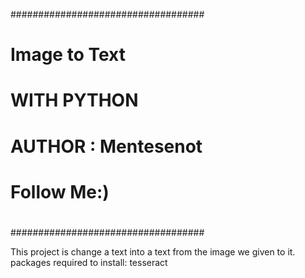 ###################################
#                                 #
#       Image to Text             #
#             WITH PYTHON         #
#        AUTHOR : Mentesenot      #
#             Follow Me:)         #
#                                 #
###################################

This project is change a text into a text from the image we given to it.
packages required to install:
 tesseract